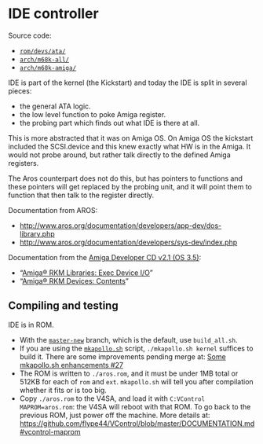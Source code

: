 # IDE controller

Source code:

- [`rom/devs/ata/`](https://github.com/ApolloTeam-dev/AROS/tree/master-new/rom/devs/ata)
- [`arch/m68k-all/`](https://github.com/ApolloTeam-dev/AROS/tree/master-new/arch/m68k-all)
- [`arch/m68k-amiga/`](https://github.com/ApolloTeam-dev/AROS/tree/master-new/arch/m68k-amiga)

IDE is part of the kernel (the Kickstart) and today the IDE is split in several pieces:

- the general ATA logic. 
- the low level function to poke Amiga register.
- the probing part which finds out what IDE is there at all.

This is more abstracted that it was on Amiga OS.
On Amiga OS the kickstart included the SCSI.device and this knew exactly what HW is in the Amiga. It would not probe around, but rather talk directly to the defined Amiga registers.

The Aros counterpart does not do this, but has pointers to functions and these pointers will get replaced by the probing unit, and it will point them to function that then talk to the register directly.

Documentation from AROS:

- http://www.aros.org/documentation/developers/app-dev/dos-library.php
- http://www.aros.org/documentation/developers/sys-dev/index.php

Documentation from the [Amiga Developer CD v2.1 (OS 3.5)](http://amigadev.elowar.com/):

- “[Amiga® RKM Libraries: Exec Device I/O](http://amigadev.elowar.com/read/ADCD_2.1/Libraries_Manual_guide/node0299.html)”
- “[Amiga® RKM Devices: Contents](http://amigadev.elowar.com/read/ADCD_2.1/Devices_Manual_guide/node0000.html)”

## Compiling and testing
IDE is in ROM.

- With the [`master-new`](https://github.com/ApolloTeam-dev/AROS) branch, which is the default, use `build_all.sh`.
- If you are using the [`mkapollo.sh`](https://github.com/ApolloTeam-dev/AROS/blob/v4-alynna/mkapollo.sh) script, `./mkapollo.sh kernel` suffices to build it. There are some improvements pending merge at: [Some mkapollo.sh enhancements #27](https://github.com/ApolloTeam-dev/AROS/pull/27)
- The ROM is written to `./aros.rom`, and it must be under 1MB total or 512KB for each of `rom` and `ext`. `mkapollo.sh` will tell you after compilation whether it fits or is too big.
- Copy `./aros.rom` to the V4SA, and load it with `C:VControl MAPROM=aros.rom`: the V4SA will reboot with that ROM. To go back to the previous ROM, just power off the machine. More details at: https://github.com/flype44/VControl/blob/master/DOCUMENTATION.md#vcontrol-maprom
